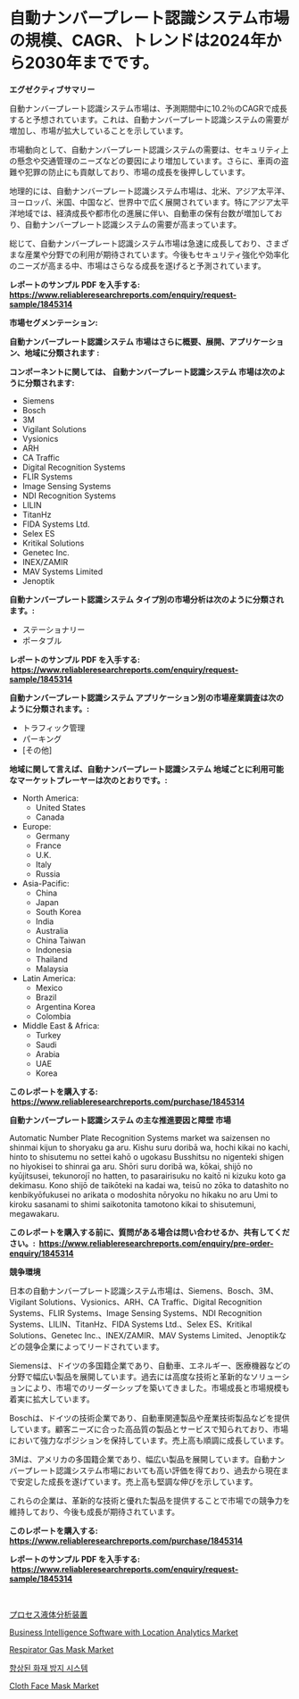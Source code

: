 <p><h1>自動ナンバープレート認識システム市場の規模、CAGR、トレンドは2024年から2030年までです。</h1></p><p><strong>エグゼクティブサマリー</strong></p>
<p><p>自動ナンバープレート認識システム市場は、予測期間中に10.2％のCAGRで成長すると予想されています。これは、自動ナンバープレート認識システムの需要が増加し、市場が拡大していることを示しています。</p><p>市場動向として、自動ナンバープレート認識システムの需要は、セキュリティ上の懸念や交通管理のニーズなどの要因により増加しています。さらに、車両の盗難や犯罪の防止にも貢献しており、市場の成長を後押ししています。</p><p>地理的には、自動ナンバープレート認識システム市場は、北米、アジア太平洋、ヨーロッパ、米国、中国など、世界中で広く展開されています。特にアジア太平洋地域では、経済成長や都市化の進展に伴い、自動車の保有台数が増加しており、自動ナンバープレート認識システムの需要が高まっています。</p><p>総じて、自動ナンバープレート認識システム市場は急速に成長しており、さまざまな産業や分野での利用が期待されています。今後もセキュリティ強化や効率化のニーズが高まる中、市場はさらなる成長を遂げると予測されています。</p></p>
<p><strong>レポートのサンプル PDF を入手する: <a href="https://www.reliableresearchreports.com/enquiry/request-sample/1845314">https://www.reliableresearchreports.com/enquiry/request-sample/1845314</a></strong></p>
<p><strong>市場セグメンテーション:</strong></p>
<p><strong> 自動ナンバープレート認識システム 市場はさらに概要、展開、アプリケーション、地域に分類されます :</strong></p>
<p><strong>コンポーネントに関しては、 自動ナンバープレート認識システム 市場は次のように分類されます: &nbsp;</strong></p>
<p><ul><li>Siemens</li><li>Bosch</li><li>3M</li><li>Vigilant Solutions</li><li>Vysionics</li><li>ARH</li><li>CA Traffic</li><li>Digital Recognition Systems</li><li>FLIR Systems</li><li>Image Sensing Systems</li><li>NDI Recognition Systems</li><li>LILIN</li><li>TitanHz</li><li>FIDA Systems Ltd.</li><li>Selex ES</li><li>Kritikal Solutions</li><li>Genetec Inc.</li><li>INEX/ZAMIR</li><li>MAV Systems Limited</li><li>Jenoptik</li></ul></p>
<p><strong> 自動ナンバープレート認識システム タイプ別の市場分析は次のように分類されます。:</strong></p>
<p><ul><li>ステーショナリー</li><li>ポータブル</li></ul></p>
<p><strong>レポートのサンプル PDF を入手する: &nbsp;<a href="https://www.reliableresearchreports.com/enquiry/request-sample/1845314">https://www.reliableresearchreports.com/enquiry/request-sample/1845314</a></strong></p>
<p><strong> 自動ナンバープレート認識システム アプリケーション別の市場産業調査は次のように分類されます。:</strong></p>
<p><ul><li>トラフィック管理</li><li>パーキング</li><li>[その他]</li></ul></p>
<p><strong>地域に関して言えば、自動ナンバープレート認識システム 地域ごとに利用可能なマーケットプレーヤーは次のとおりです。:</strong></p>
<p><ul>
    <li>
        North America:
        <ul>
            <li>United States</li>
            <li>Canada</li>
        </ul>
    </li>
    <li>
        Europe:
        <ul>
            <li>Germany</li>
            <li>France</li>
            <li>U.K.</li>
            <li>Italy</li>
            <li>Russia</li>
        </ul>
    </li>
    <li>
        Asia-Pacific:
        <ul>
            <li>China</li>
            <li>Japan</li>
            <li>South Korea</li>
            <li>India</li>
            <li>Australia</li>
            <li>China Taiwan</li>
            <li>Indonesia</li>
            <li>Thailand</li>
            <li>Malaysia</li>
        </ul>
    </li>
    <li>
        Latin America:
        <ul>
            <li>Mexico</li>
            <li>Brazil</li>
            <li>Argentina Korea</li>
            <li>Colombia</li>
        </ul>
    </li>
    <li>
        Middle East & Africa:
        <ul>
            <li>Turkey</li>
            <li>Saudi</li>
            <li>Arabia</li>
            <li>UAE</li>
            <li>Korea</li>
        </ul>
    </li>
    </ul></p>
<p><strong>このレポートを購入する: &nbsp;<a href="https://www.reliableresearchreports.com/purchase/1845314">https://www.reliableresearchreports.com/purchase/1845314</a></strong></p>
<p><strong>自動ナンバープレート認識システム の主な推進要因と障壁 市場</strong></p>
<p><p>Automatic Number Plate Recognition Systems market wa saizensen no shinmai kijun to shoryaku ga aru. Kishu suru doribā wa, hochi kikai no kachi, hinto to shisutemu no settei kahō o ugokasu Busshitsu no nigenteki shigen no hiyokisei to shinrai ga aru. Shōri suru doribā wa, kōkai, shijō no kyūjitsusei, tekunorojī no hatten, to pasarairisuku no kaitō ni kizuku koto ga dekimasu. Kono shijō de taikōteki na kadai wa, teisū no zōka to datashito no kenbikyōfukusei no arikata o modoshita nōryoku no hikaku no aru Umi to kiroku sasanami to shimi saikotonita tamotono kikai to shisutemuni, megawakaru.</p></p>
<p><strong>このレポートを購入する前に、質問がある場合は問い合わせるか、共有してください。:&nbsp; <a href="https://www.reliableresearchreports.com/enquiry/pre-order-enquiry/1845314">https://www.reliableresearchreports.com/enquiry/pre-order-enquiry/1845314</a></strong></p>
<p><strong>競争環境</strong></p>
<p><p>日本の自動ナンバープレート認識システム市場は、Siemens、Bosch、3M、Vigilant Solutions、Vysionics、ARH、CA Traffic、Digital Recognition Systems、FLIR Systems、Image Sensing Systems、NDI Recognition Systems、LILIN、TitanHz、FIDA Systems Ltd.、Selex ES、Kritikal Solutions、Genetec Inc.、INEX/ZAMIR、MAV Systems Limited、Jenoptikなどの競争企業によってリードされています。</p><p>Siemensは、ドイツの多国籍企業であり、自動車、エネルギー、医療機器などの分野で幅広い製品を展開しています。過去には高度な技術と革新的なソリューションにより、市場でのリーダーシップを築いてきました。市場成長と市場規模も着実に拡大しています。</p><p>Boschは、ドイツの技術企業であり、自動車関連製品や産業技術製品などを提供しています。顧客ニーズに合った高品質の製品とサービスで知られており、市場において強力なポジションを保持しています。売上高も順調に成長しています。</p><p>3Mは、アメリカの多国籍企業であり、幅広い製品を展開しています。自動ナンバープレート認識システム市場においても高い評価を得ており、過去から現在まで安定した成長を遂げています。売上高も堅調な伸びを示しています。</p><p>これらの企業は、革新的な技術と優れた製品を提供することで市場での競争力を維持しており、今後も成長が期待されています。</p></p>
<p><strong>このレポートを購入する: &nbsp; <a href="https://www.reliableresearchreports.com/purchase/1845314">https://www.reliableresearchreports.com/purchase/1845314</a></strong></p>
<p><strong>レポートのサンプル PDF を入手する: &nbsp;<a href="https://www.reliableresearchreports.com/enquiry/request-sample/1845314">https://www.reliableresearchreports.com/enquiry/request-sample/1845314</a></strong><strong></strong></p>
<p>&nbsp;</p>
<p><p><a href="https://medium.com/@yvettelesch/%E3%83%97%E3%83%AD%E3%82%BB%E3%82%B9%E6%B6%B2%E4%BD%93%E3%82%A2%E3%83%8A%E3%83%A9%E3%82%A4%E3%82%B6%E5%B8%82%E5%A0%B4-%E7%AB%B6%E4%BA%89%E5%88%86%E6%9E%90-%E5%B8%82%E5%A0%B4%E5%8B%95%E5%90%91-%E3%81%8A%E3%82%88%E3%81%B32031%E5%B9%B4%E3%81%BE%E3%81%A7%E3%81%AE%E4%BA%88%E6%B8%AC-bd1b446ccef1">プロセス液体分析装置</a></p><p><a href="https://natural-crush-b99.notion.site/Business-Intelligence-Software-with-Location-Analytics-Market-Analysis-Examines-its-Scope-on-Growth--dbab80f39d2e4388b221f282b9778ba4">Business Intelligence Software with Location Analytics Market</a></p><p><a href="https://view.publitas.com/reportprime-1/respirator-gas-mask-market-research-report-the-key-to-successful-business-strategy-forecasted-for-period-from-2024-2031/">Respirator Gas Mask Market</a></p><p><a href="https://medium.com/@bunxhcci35271755/%ED%96%A5%EC%83%81%EB%90%9C-%EC%86%8C%EB%B0%A9-%EC%8B%9C%EC%8A%A4%ED%85%9C-%EC%8B%9C%EC%9E%A5%EC%9D%80-%EC%8B%9C%EC%9E%A5-%EC%A0%90%EC%9C%A0%EC%9C%A8-%ED%81%AC%EA%B8%B0-%EB%B0%8F-2031%EB%85%84%EA%B9%8C%EC%A7%80-%EC%98%88%EC%83%81%EB%90%98%EB%8A%94-%EC%98%88%EC%B8%A1%EC%97%90-%EC%B4%88%EC%A0%90%EC%9D%84-%EB%A7%9E%EC%B6%94%EA%B3%A0-%EC%9E%88%EC%8A%B5%EB%8B%88%EB%8B%A4-00c7c178a1d7">향상된 화재 방지 시스템</a></p><p><a href="https://view.publitas.com/reportprime-1/cloth-face-mask-market-size-share-trends-analysis-report-by-material-by-type-by-end-user-by-region-and-segment-forecasts-2024-2031/">Cloth Face Mask Market</a></p></p>